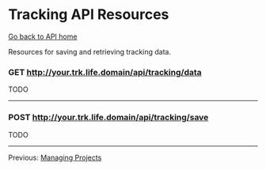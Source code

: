 Tracking API Resources
======================

[Go back to API home](01-api.md)

Resources for saving and retrieving tracking data.

### GET http://your.trk.life.domain/api/tracking/data ###

TODO

---

### POST http://your.trk.life.domain/api/tracking/save ###

TODO

---

Previous: [Managing Projects](03-managing-projects.md)